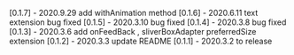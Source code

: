 [0.1.7] - 2020.9.29 add withAnimation method
[0.1.6] - 2020.6.11 text extension bug fixed
[0.1.5] - 2020.3.10 bug fixed
[0.1.4] - 2020.3.8 bug fixed
[0.1.3] - 2020.3.6 add onFeedBack , sliverBoxAdapter  preferredSize extension
[0.1.2] - 2020.3.3 update README
[0.1.1] - 2020.3.2 to release

